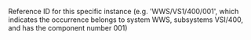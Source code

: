 ﻿Reference ID for this specific instance (e.g.  'WWS/VS1/400/001', which indicates the occurrence belongs to system WWS, subsystems VSI/400, and has the component number 001)
